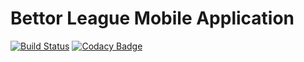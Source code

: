 # Bettor League Mobile Application

[![Build Status](https://travis-ci.com/BettorLeague/bettorLeague-app.svg?branch=master)](https://travis-ci.com/BettorLeague/bettorLeague-app) [![Codacy Badge](https://api.codacy.com/project/badge/Grade/ad5daa4bea104e618bab2f11103ec4ca)](https://www.codacy.com/app/RedHotMan/bettorLeague-app?utm_source=github.com&amp;utm_medium=referral&amp;utm_content=BettorLeague/bettorLeague-app&amp;utm_campaign=Badge_Grade) 
